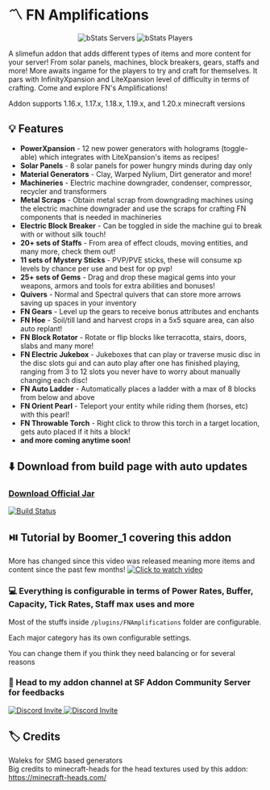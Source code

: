 # :part_alternation_mark: FN Amplifications

<div align="center">

![bStats Servers](https://img.shields.io/bstats/servers/13219)
![bStats Players](https://img.shields.io/bstats/players/13219)

</div>

A slimefun addon that adds different types of items and more content for your server! From solar panels, machines, block breakers, gears, staffs and more!
More awaits ingame for the players to try and craft for themselves. It pars with InfinityXpansion and LiteXpansion level of difficulty in terms
of crafting. Come and explore FN's Amplifications! 

Addon supports 1.16.x, 1.17.x, 1.18.x, 1.19.x, and 1.20.x minecraft versions

## :bulb: Features
- **PowerXpansion** - 12 new power generators with holograms (toggle-able) which integrates with LiteXpansion's items as recipes!
- **Solar Panels** - 8 solar panels for power hungry minds during day only
- **Material Generators** - Clay, Warped Nylium, Dirt generator and more! 
- **Machineries** - Electric machine downgrader, condenser, compressor, recycler and transformers
- **Metal Scraps** - Obtain metal scrap from downgrading machines using the electric machine downgrader
                     and use the scraps for crafting FN components that is needed in machineries
- **Electric Block Breaker** - Can be toggled in side the machine gui to break with or without silk touch!
- **20+ sets of Staffs** - From area of effect clouds, moving entities, and many more, check them out!
- **11 sets of Mystery Sticks** - PVP/PVE sticks, these will consume xp levels by chance per use and best for op pvp!
- **25+ sets of Gems** - Drag and drop these magical gems into your weapons, armors and tools for extra abilities and bonuses!
- **Quivers** - Normal and Spectral quivers that can store more arrows saving up spaces in your inventory
- **FN Gears** - Level up the gears to receive bonus attributes and enchants
- **FN Hoe** - Soil/till land and harvest crops in a 5x5 square area, can also auto replant!
- **FN Block Rotator** - Rotate or flip blocks like terracotta, stairs, doors, slabs and many more!
- **FN Electric Jukebox** - Jukeboxes that can play or traverse music disc in the disc slots gui and can auto play after one has finished playing, ranging from 3 to 12 slots you never have to worry about manually changing each disc!
- **FN Auto Ladder** - Automatically places a ladder with a max of 8 blocks from below and above
- **FN Orient Pearl** - Teleport your entity while riding them (horses, etc) with this pearl!
- **FN Throwable Torch** - Right click to throw this torch in a target location, gets auto placed if it hits a block!
- **and more coming anytime soon!**

## :arrow_down: Download from build page with auto updates
### [Download Official Jar](https://thebusybiscuit.github.io/builds/FN-FAL113/FN-FAL-s-Amplifications/main)
[![Build Status](https://thebusybiscuit.github.io/builds/FN-FAL113/FN-FAL-s-Amplifications/main/badge.svg)](https://thebusybiscuit.github.io/builds/FN-FAL113/FN-FAL-s-Amplifications/main)

## ⏯️ Tutorial by Boomer_1 covering this addon
More has changed since this video was released meaning more items and content since the past few months! 
[![Click to watch video](http://i3.ytimg.com/vi/tXuXoYmx65M/hqdefault.jpg)](https://www.youtube.com/watch?v=tXuXoYmx65M)

### :computer: Everything is configurable in terms of Power Rates, Buffer, Capacity, Tick Rates, Staff max uses and more
Most of the stuffs inside ```/plugins/FNAmplifications``` folder are configurable.
 
Each major category has its own configurable settings. 

You can change them if you think they need balancing or for several reasons 

### :running: Head to my addon channel at SF Addon Community Server for feedbacks 
<p>
  <a href="https://discord.gg/slimefun">
    <img src="https://discordapp.com/api/guilds/565557184348422174/widget.png?style=banner3" alt="Discord Invite"/>
  </a>
  <a href="https://discord.gg/SqD3gg5SAU">
    <img src="https://discordapp.com/api/guilds/809178621424041997/widget.png?style=banner3" alt="Discord Invite"/>
  </a>
</p>

## :label: Credits
Waleks for  SMG based generators<br>
Big credits to minecraft-heads for the head textures used by this addon:<br>
https://minecraft-heads.com/

